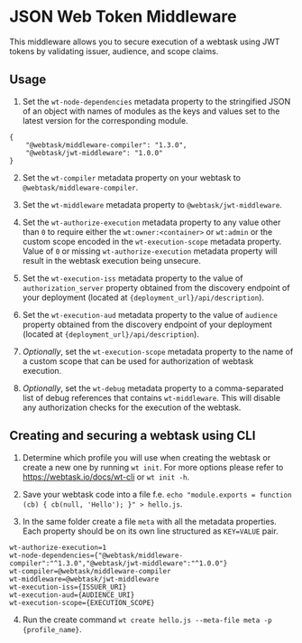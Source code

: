 # JSON Web Token Middleware

This middleware allows you to secure execution of a webtask using JWT tokens by validating issuer, audience, and scope claims.

## Usage

1. Set the `wt-node-dependencies` metadata property to the stringified JSON of an object with names of modules as the keys and values set to the latest version for the corresponding module.

```
{
    "@webtask/middleware-compiler": "1.3.0", 
    "@webtask/jwt-middleware": "1.0.0"
}
```

2. Set the `wt-compiler` metadata property on your webtask to `@webtask/middleware-compiler`.

3. Set the `wt-middleware` metadata property to `@webtask/jwt-middleware`.

4. Set the `wt-authorize-execution` metadata property to any value other than `0` to require either the `wt:owner:<container>` or `wt:admin` or the custom scope encoded in the `wt-execution-scope` metadata property.  Value of `0` or missing `wt-authorize-execution` metadata property will result in the webtask execution being unsecure.

5. Set the `wt-execution-iss` metadata property to the value of `authorization_server` property obtained from the discovery endpoint of your deployment (located at `{deployment_url}/api/description`).

6. Set the `wt-execution-aud` metadata property to the value of `audience` property obtained from the discovery endpoint of your deployment (located at `{deployment_url}/api/description`).

7. *Optionally*, set the `wt-execution-scope` metadata property to the name of a custom scope that can be used for authorization of webtask execution.

8. *Optionally*, set the `wt-debug` metadata property to a comma-separated list of debug references that contains `wt-middleware`. This will disable any authorization checks for the execution of the webtask.

## Creating and securing a webtask using CLI

1. Determine which profile you will use when creating the webtask or create a new one by running `wt init`.  For more options please refer to https://webtask.io/docs/wt-cli or `wt init -h`.

2. Save your webtask code into a file f.e. `echo "module.exports = function (cb) { cb(null, 'Hello'); }" > hello.js`.

3. In the same folder create a file `meta` with all the metadata properties. Each property should be on its own line structured as `KEY=VALUE` pair.

```
wt-authorize-execution=1
wt-node-dependencies={"@webtask/middleware-compiler":"^1.3.0","@webtask/jwt-middleware":"^1.0.0"}
wt-compiler=@webtask/middleware-compiler
wt-middleware=@webtask/jwt-middleware
wt-execution-iss={ISSUER_URI}
wt-execution-aud={AUDIENCE_URI}
wt-execution-scope={EXECUTION_SCOPE}
```

4. Run the create command `wt create hello.js --meta-file meta -p {profile_name}`.